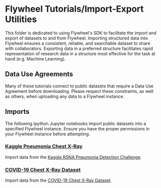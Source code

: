 # Flywheel Tutorials/Import-Export Utilities

This folder is dedicated to using Flywheel's SDK to facilitate the import and export of datasets to and from Flywheel. Importing structured data into Flywheel ensures a consistent, reliable, and searchable dataset to share with collaborators. Exporting data in a preferred structure facilitates rapid representation of research data in a structure most effective for the task at hand (e.g. Machine Learning).

## Data Use Agreements

Many of these tutorials connect to public datasets that require a Data Use Agreement before downloading.  Please respect these constraints, as well as others, when uploading any data to a Flywheel instance.

## Imports

The following ipython Jupyter notebooks import public datasets into a specified Flywheel instance. Ensure you have the proper permissions in your Flywheel instance before attempting.

### [Kaggle Pneumonia Chest X-Ray](kaggle_pneumonia_chestxray.ipynb)

Import data from the [Kaggle RSNA Pneumonia Detection Challenge](https://www.kaggle.com/c/rsna-pneumonia-detection-challenge/).

### [COVID-19 Chest X-Ray Dataset](covid_chestxray_dataset.ipynb)

Import data from the [COVID-19 Chest X-Ray Dataset](https://github.com/ieee8023/covid-chestxray-dataset).